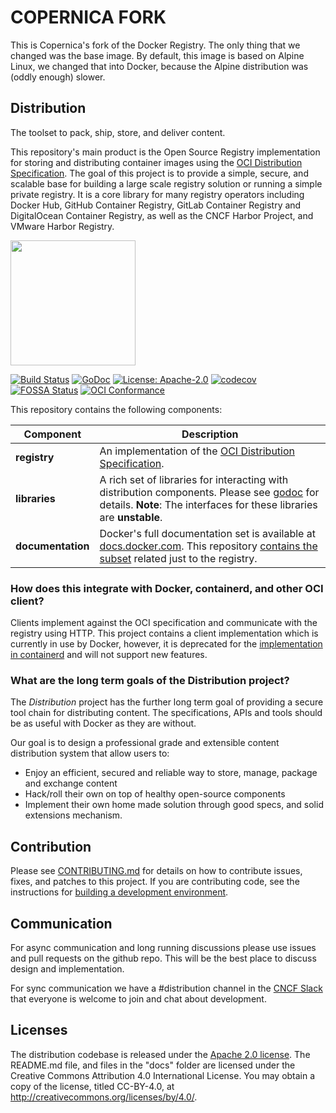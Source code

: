 # COPERNICA FORK

This is Copernica's fork of the Docker Registry. The only thing that we changed
was the base image. By default, this image is based on Alpine Linux, we changed
that into Docker, because the Alpine distribution was (oddly enough) slower.


## Distribution

The toolset to pack, ship, store, and deliver content.

This repository's main product is the Open Source Registry implementation
for storing and distributing container images using the
[OCI Distribution Specification](https://github.com/opencontainers/distribution-spec).
The goal of this project is to provide a simple, secure, and scalable base
for building a large scale registry solution or running a simple private registry.
It is a core library for many registry operators including Docker Hub, GitHub Container Registry,
GitLab Container Registry and DigitalOcean Container Registry, as well as the CNCF Harbor
Project, and VMware Harbor Registry.

<img src="/distribution-logo.svg" width="200px" />

[![Build Status](https://github.com/distribution/distribution/workflows/CI/badge.svg?branch=main&event=push)](https://github.com/distribution/distribution/actions?query=workflow%3ACI)
[![GoDoc](https://img.shields.io/badge/go.dev-reference-007d9c?logo=go&logoColor=white&style=flat-square)](https://pkg.go.dev/github.com/distribution/distribution)
[![License: Apache-2.0](https://img.shields.io/badge/License-Apache--2.0-blue.svg)](LICENSE)
[![codecov](https://codecov.io/gh/distribution/distribution/branch/main/graph/badge.svg)](https://codecov.io/gh/distribution/distribution)
[![FOSSA Status](https://app.fossa.com/api/projects/custom%2B162%2Fgithub.com%2Fdistribution%2Fdistribution.svg?type=shield)](https://app.fossa.com/projects/custom%2B162%2Fgithub.com%2Fdistribution%2Fdistribution?ref=badge_shield)
[![OCI Conformance](https://github.com/distribution/distribution/workflows/conformance/badge.svg)](https://github.com/distribution/distribution/actions?query=workflow%3Aconformance)

This repository contains the following components:

|**Component**       |Description                                                                                                                                                                                         |
|--------------------|----------------------------------------------------------------------------------------------------------------------------------------------------------------------------------------------------|
| **registry**       | An implementation of the [OCI Distribution Specification](https://github.com/opencontainers/distribution-spec).                                                                                                 |
| **libraries**      | A rich set of libraries for interacting with distribution components. Please see [godoc](https://pkg.go.dev/github.com/distribution/distribution) for details. **Note**: The interfaces for these libraries are **unstable**. |
| **documentation**  | Docker's full documentation set is available at [docs.docker.com](https://docs.docker.com). This repository [contains the subset](docs/) related just to the registry.                                                                                                                                          |

### How does this integrate with Docker, containerd, and other OCI client?

Clients implement against the OCI specification and communicate with the
registry using HTTP. This project contains a client implementation which
is currently in use by Docker, however, it is deprecated for the
[implementation in containerd](https://github.com/containerd/containerd/tree/master/remotes/docker)
and will not support new features.

### What are the long term goals of the Distribution project?

The _Distribution_ project has the further long term goal of providing a
secure tool chain for distributing content. The specifications, APIs and tools
should be as useful with Docker as they are without.

Our goal is to design a professional grade and extensible content distribution
system that allow users to:

* Enjoy an efficient, secured and reliable way to store, manage, package and
  exchange content
* Hack/roll their own on top of healthy open-source components
* Implement their own home made solution through good specs, and solid
  extensions mechanism.

## Contribution

Please see [CONTRIBUTING.md](CONTRIBUTING.md) for details on how to contribute
issues, fixes, and patches to this project. If you are contributing code, see
the instructions for [building a development environment](BUILDING.md).

## Communication

For async communication and long running discussions please use issues and pull requests on the github repo.
This will be the best place to discuss design and implementation.

For sync communication we have a #distribution channel in the [CNCF Slack](https://slack.cncf.io/)
that everyone is welcome to join and chat about development.

## Licenses

The distribution codebase is released under the [Apache 2.0 license](LICENSE).
The README.md file, and files in the "docs" folder are licensed under the
Creative Commons Attribution 4.0 International License. You may obtain a
copy of the license, titled CC-BY-4.0, at http://creativecommons.org/licenses/by/4.0/.
